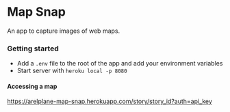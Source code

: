 # Map Snap

An app to capture images of web maps.

### Getting started
* Add a `.env` file to the root of the app and add your environment variables
* Start server with `heroku local -p 8080`

#### Accessing a map
https://arelplane-map-snap.herokuapp.com/story/story_id?auth=api_key
